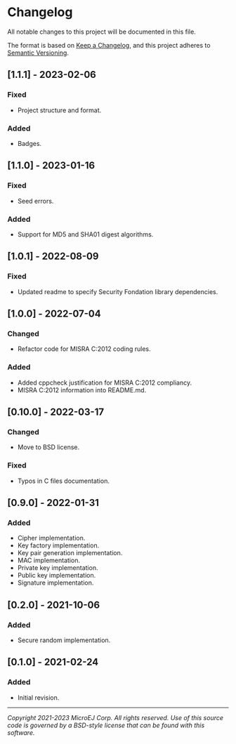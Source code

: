 # Changelog
All notable changes to this project will be documented in this file.

The format is based on [Keep a Changelog](https://keepachangelog.com/en/1.0.0/),
and this project adheres to [Semantic Versioning](https://semver.org/spec/v2.0.0.html).

## [1.1.1] - 2023-02-06

### Fixed

- Project structure and format.

### Added

- Badges.

## [1.1.0] - 2023-01-16

### Fixed

- Seed errors.

### Added

- Support for MD5 and SHA01 digest algorithms.

## [1.0.1] - 2022-08-09

### Fixed

- Updated readme to specify Security Fondation library dependencies.

## [1.0.0] - 2022-07-04

### Changed

- Refactor code for MISRA C:2012 coding rules.

### Added

- Added cppcheck justification for MISRA C:2012 compliancy.
- MISRA C:2012 information into README.md.

## [0.10.0] - 2022-03-17

### Changed

- Move to BSD license.

### Fixed

- Typos in C files documentation.

## [0.9.0] - 2022-01-31

### Added

- Cipher implementation.
- Key factory implementation.
- Key pair generation implementation.
- MAC implementation.
- Private key implementation.
- Public key implementation.
- Signature implementation.

## [0.2.0] - 2021-10-06

### Added

- Secure random implementation.

## [0.1.0] - 2021-02-24

### Added

- Initial revision.

---
_Copyright 2021-2023 MicroEJ Corp. All rights reserved._
_Use of this source code is governed by a BSD-style license that can be found with this software._  
